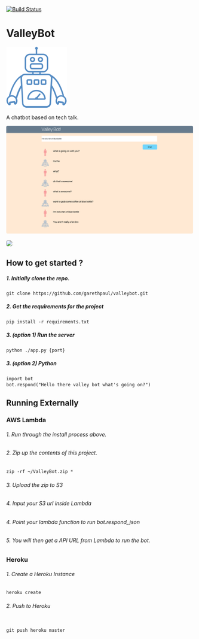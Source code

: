 [![Build Status](https://travis-ci.org/garethpaul/valleybot.svg?branch=master)](https://travis-ci.org/garethpaul/valleybot)

# ValleyBot
<img src="screenshots/logo.png" />

A chatbot based on tech talk.

<img src="screenshots/screenshot01.png" style="width:500px; border-radius:4px" />
<img src="screenshots/screenshot02.png" style="width:500px; border-radius:4px; margin-top:15px" />

## How to get started ?

#####  1.  Initially clone the repo.

```
git clone https://github.com/garethpaul/valleybot.git
```

#####  2.  Get the requirements for the project

```
pip install -r requirements.txt
```

#####  3. (option 1)  Run the server

```
python ./app.py {port}
```

#####  3. (option 2)  Python

 ```
import bot
bot.respond("Hello there valley bot what's going on?")
 ```

## Running Externally

### AWS Lambda

###### 1. Run through the install process above.
###### 2. Zip up the contents of this project.

```
zip -rf ~/ValleyBot.zip *
```

###### 3. Upload the zip to S3
###### 4. Input your S3 url inside Lambda
###### 4. Point your lambda function to run bot.respond_json
###### 5. You will then get a API URL from Lambda to run the bot.


### Heroku

###### 1. Create a Heroku Instance

```
heroku create

```


###### 2. Push to Heroku

```

git push heroku master
```
